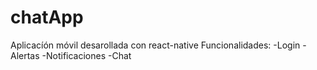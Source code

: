 # chatApp
Aplicacíón móvil desarollada con react-native
Funcionalidades:
-Login
-Alertas
-Notificaciones
-Chat
